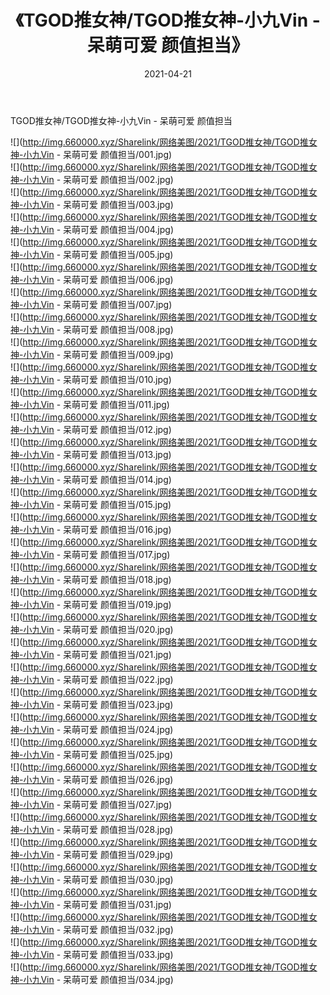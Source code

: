 ﻿---
layout: post
title:  《TGOD推女神/TGOD推女神-小九Vin - 呆萌可爱 颜值担当》
date:   2021-04-21
img: http://img.660000.xyz/Sharelink/网络美图/2021/TGOD推女神/TGOD推女神-小九Vin - 呆萌可爱 颜值担当/000.jpg
categories: [美女, 清纯, 唯美]
---

TGOD推女神/TGOD推女神-小九Vin - 呆萌可爱 颜值担当

 ![](http://img.660000.xyz/Sharelink/网络美图/2021/TGOD推女神/TGOD推女神-小九Vin - 呆萌可爱 颜值担当/001.jpg) <br>![](http://img.660000.xyz/Sharelink/网络美图/2021/TGOD推女神/TGOD推女神-小九Vin - 呆萌可爱 颜值担当/002.jpg) <br>![](http://img.660000.xyz/Sharelink/网络美图/2021/TGOD推女神/TGOD推女神-小九Vin - 呆萌可爱 颜值担当/003.jpg) <br>![](http://img.660000.xyz/Sharelink/网络美图/2021/TGOD推女神/TGOD推女神-小九Vin - 呆萌可爱 颜值担当/004.jpg) <br>![](http://img.660000.xyz/Sharelink/网络美图/2021/TGOD推女神/TGOD推女神-小九Vin - 呆萌可爱 颜值担当/005.jpg) <br>![](http://img.660000.xyz/Sharelink/网络美图/2021/TGOD推女神/TGOD推女神-小九Vin - 呆萌可爱 颜值担当/006.jpg) <br>![](http://img.660000.xyz/Sharelink/网络美图/2021/TGOD推女神/TGOD推女神-小九Vin - 呆萌可爱 颜值担当/007.jpg) <br>![](http://img.660000.xyz/Sharelink/网络美图/2021/TGOD推女神/TGOD推女神-小九Vin - 呆萌可爱 颜值担当/008.jpg) <br>![](http://img.660000.xyz/Sharelink/网络美图/2021/TGOD推女神/TGOD推女神-小九Vin - 呆萌可爱 颜值担当/009.jpg) <br>![](http://img.660000.xyz/Sharelink/网络美图/2021/TGOD推女神/TGOD推女神-小九Vin - 呆萌可爱 颜值担当/010.jpg) <br>![](http://img.660000.xyz/Sharelink/网络美图/2021/TGOD推女神/TGOD推女神-小九Vin - 呆萌可爱 颜值担当/011.jpg) <br>![](http://img.660000.xyz/Sharelink/网络美图/2021/TGOD推女神/TGOD推女神-小九Vin - 呆萌可爱 颜值担当/012.jpg) <br>![](http://img.660000.xyz/Sharelink/网络美图/2021/TGOD推女神/TGOD推女神-小九Vin - 呆萌可爱 颜值担当/013.jpg) <br>![](http://img.660000.xyz/Sharelink/网络美图/2021/TGOD推女神/TGOD推女神-小九Vin - 呆萌可爱 颜值担当/014.jpg) <br>![](http://img.660000.xyz/Sharelink/网络美图/2021/TGOD推女神/TGOD推女神-小九Vin - 呆萌可爱 颜值担当/015.jpg) <br>![](http://img.660000.xyz/Sharelink/网络美图/2021/TGOD推女神/TGOD推女神-小九Vin - 呆萌可爱 颜值担当/016.jpg) <br>![](http://img.660000.xyz/Sharelink/网络美图/2021/TGOD推女神/TGOD推女神-小九Vin - 呆萌可爱 颜值担当/017.jpg) <br>![](http://img.660000.xyz/Sharelink/网络美图/2021/TGOD推女神/TGOD推女神-小九Vin - 呆萌可爱 颜值担当/018.jpg) <br>![](http://img.660000.xyz/Sharelink/网络美图/2021/TGOD推女神/TGOD推女神-小九Vin - 呆萌可爱 颜值担当/019.jpg) <br>![](http://img.660000.xyz/Sharelink/网络美图/2021/TGOD推女神/TGOD推女神-小九Vin - 呆萌可爱 颜值担当/020.jpg) <br>![](http://img.660000.xyz/Sharelink/网络美图/2021/TGOD推女神/TGOD推女神-小九Vin - 呆萌可爱 颜值担当/021.jpg) <br>![](http://img.660000.xyz/Sharelink/网络美图/2021/TGOD推女神/TGOD推女神-小九Vin - 呆萌可爱 颜值担当/022.jpg) <br>![](http://img.660000.xyz/Sharelink/网络美图/2021/TGOD推女神/TGOD推女神-小九Vin - 呆萌可爱 颜值担当/023.jpg) <br>![](http://img.660000.xyz/Sharelink/网络美图/2021/TGOD推女神/TGOD推女神-小九Vin - 呆萌可爱 颜值担当/024.jpg) <br>![](http://img.660000.xyz/Sharelink/网络美图/2021/TGOD推女神/TGOD推女神-小九Vin - 呆萌可爱 颜值担当/025.jpg) <br>![](http://img.660000.xyz/Sharelink/网络美图/2021/TGOD推女神/TGOD推女神-小九Vin - 呆萌可爱 颜值担当/026.jpg) <br>![](http://img.660000.xyz/Sharelink/网络美图/2021/TGOD推女神/TGOD推女神-小九Vin - 呆萌可爱 颜值担当/027.jpg) <br>![](http://img.660000.xyz/Sharelink/网络美图/2021/TGOD推女神/TGOD推女神-小九Vin - 呆萌可爱 颜值担当/028.jpg) <br>![](http://img.660000.xyz/Sharelink/网络美图/2021/TGOD推女神/TGOD推女神-小九Vin - 呆萌可爱 颜值担当/029.jpg) <br>![](http://img.660000.xyz/Sharelink/网络美图/2021/TGOD推女神/TGOD推女神-小九Vin - 呆萌可爱 颜值担当/030.jpg) <br>![](http://img.660000.xyz/Sharelink/网络美图/2021/TGOD推女神/TGOD推女神-小九Vin - 呆萌可爱 颜值担当/031.jpg) <br>![](http://img.660000.xyz/Sharelink/网络美图/2021/TGOD推女神/TGOD推女神-小九Vin - 呆萌可爱 颜值担当/032.jpg) <br>![](http://img.660000.xyz/Sharelink/网络美图/2021/TGOD推女神/TGOD推女神-小九Vin - 呆萌可爱 颜值担当/033.jpg) <br>![](http://img.660000.xyz/Sharelink/网络美图/2021/TGOD推女神/TGOD推女神-小九Vin - 呆萌可爱 颜值担当/034.jpg) <br>